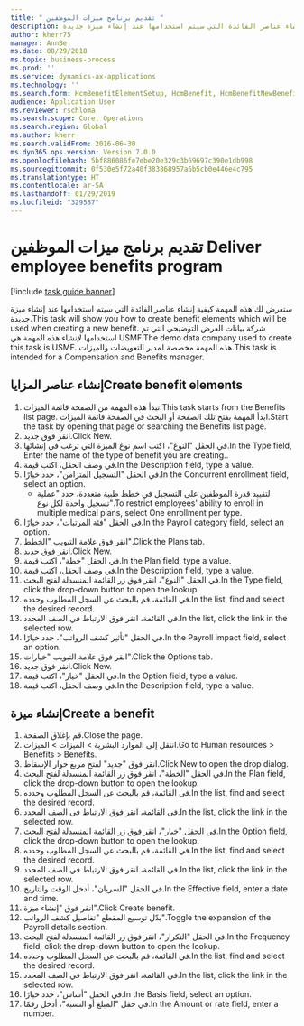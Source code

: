 ```yaml
---
title: " تقديم برنامج ميزات الموظفين "
description: ستعرض لك هذه المهمة كيفية إنشاء عناصر الفائدة التي سيتم استخدامها عند إنشاء ميزة جديدة.
author: kherr75
manager: AnnBe
ms.date: 08/29/2018
ms.topic: business-process
ms.prod: ''
ms.service: dynamics-ax-applications
ms.technology: ''
ms.search.form: HcmBenefitElementSetup, HcmBenefit, HcmBenefitNewBenefit, HcmBenefitPlanLookup
audience: Application User
ms.reviewer: rschloma
ms.search.scope: Core, Operations
ms.search.region: Global
ms.author: kherr
ms.search.validFrom: 2016-06-30
ms.dyn365.ops.version: Version 7.0.0
ms.openlocfilehash: 5bf886086fe7ebe20e329c3b69697c390e1db998
ms.sourcegitcommit: 0f530e5f72a40f383868957a6b5cb0e446e4c795
ms.translationtype: HT
ms.contentlocale: ar-SA
ms.lasthandoff: 01/29/2019
ms.locfileid: "329587"
---
```

# <a name="deliver-employee-benefits-program"></a><span data-ttu-id="1b812-103"> تقديم برنامج ميزات الموظفين </span><span class="sxs-lookup"><span data-stu-id="1b812-103">Deliver employee benefits program</span></span>

[!include [task guide banner](../../includes/task-guide-banner.md)]

<span data-ttu-id="1b812-104">ستعرض لك هذه المهمة كيفية إنشاء عناصر الفائدة التي سيتم استخدامها عند إنشاء ميزة جديدة.</span><span class="sxs-lookup"><span data-stu-id="1b812-104">This task will show you how to create benefit elements which will be used when creating a new benefit.</span></span> <span data-ttu-id="1b812-105">شركة بيانات العرض التوضيحي التي تم استخدامها لإنشاء هذه المهمة هي USMF.‬</span><span class="sxs-lookup"><span data-stu-id="1b812-105">The demo data company used to create this task is USMF.</span></span> <span data-ttu-id="1b812-106">هذه المهمة مخصصة لمدير التعويضات والميزات.</span><span class="sxs-lookup"><span data-stu-id="1b812-106">This task is intended for a Compensation and Benefits manager.</span></span>


## <a name="create-benefit-elements"></a><span data-ttu-id="1b812-107">إنشاء عناصر المزايا</span><span class="sxs-lookup"><span data-stu-id="1b812-107">Create benefit elements</span></span>
1. <span data-ttu-id="1b812-108">تبدأ هذه المهمة من الصفحة قائمة الميزات.</span><span class="sxs-lookup"><span data-stu-id="1b812-108">This task starts from the Benefits list page.</span></span> <span data-ttu-id="1b812-109">ابدأ المهمة بفتح تلك الصفحة أو البحث في الصفحة قائمة الميزات.</span><span class="sxs-lookup"><span data-stu-id="1b812-109">Start the task by opening that page or searching the Benefits list page.</span></span>
2. <span data-ttu-id="1b812-110">انقر فوق جديد.</span><span class="sxs-lookup"><span data-stu-id="1b812-110">Click New.</span></span>
3. <span data-ttu-id="1b812-111">في الحقل "النوع"، اكتب اسم نوع الميزة التي ترغب في إنشائها.</span><span class="sxs-lookup"><span data-stu-id="1b812-111">In the Type field, Enter the name of the type of benefit you are creating..</span></span>
4. <span data-ttu-id="1b812-112">في وصف الحقل، اكتب قيمة.</span><span class="sxs-lookup"><span data-stu-id="1b812-112">In the Description field, type a value.</span></span>
5. <span data-ttu-id="1b812-113">في الحقل "التسجيل المتزامن"، حدد خيارًا.</span><span class="sxs-lookup"><span data-stu-id="1b812-113">In the Concurrent enrollment field, select an option.</span></span>
    * <span data-ttu-id="1b812-114">لتقييد قدرة الموظفين على التسجيل في خطط طبية متعددة، حدد "عملية تسجيل واحدة لكل نوع‬".</span><span class="sxs-lookup"><span data-stu-id="1b812-114">To restrict employees' ability to enroll in multiple medical plans, select One enrollment per type.</span></span>  
6. <span data-ttu-id="1b812-115">في الحقل "فئة المرتبات‬"، حدد خيارًا.</span><span class="sxs-lookup"><span data-stu-id="1b812-115">In the Payroll category field, select an option.</span></span>
7. <span data-ttu-id="1b812-116">انقر فوق علامة التبويب "الخطط".</span><span class="sxs-lookup"><span data-stu-id="1b812-116">Click the Plans tab.</span></span>
8. <span data-ttu-id="1b812-117">انقر فوق جديد.</span><span class="sxs-lookup"><span data-stu-id="1b812-117">Click New.</span></span>
9. <span data-ttu-id="1b812-118">في الحقل "خطة"، اكتب قيمة.</span><span class="sxs-lookup"><span data-stu-id="1b812-118">In the Plan field, type a value.</span></span>
10. <span data-ttu-id="1b812-119">في وصف الحقل، اكتب قيمة.</span><span class="sxs-lookup"><span data-stu-id="1b812-119">In the Description field, type a value.</span></span>
11. <span data-ttu-id="1b812-120">في الحقل "النوع"، انقر فوق زر القائمة المنسدلة لفتح البحث.</span><span class="sxs-lookup"><span data-stu-id="1b812-120">In the Type field, click the drop-down button to open the lookup.</span></span>
12. <span data-ttu-id="1b812-121">في القائمة، قم بالبحث عن السجل المطلوب وحدده.</span><span class="sxs-lookup"><span data-stu-id="1b812-121">In the list, find and select the desired record.</span></span>
13. <span data-ttu-id="1b812-122">في القائمة، انقر فوق الارتباط في الصف المحدد.</span><span class="sxs-lookup"><span data-stu-id="1b812-122">In the list, click the link in the selected row.</span></span>
14. <span data-ttu-id="1b812-123">في الحقل "تأثير كشف الرواتب‬‬"، حدد خيارًا.</span><span class="sxs-lookup"><span data-stu-id="1b812-123">In the Payroll impact field, select an option.</span></span>
15. <span data-ttu-id="1b812-124">انقر فوق علامة التبويب "خيارات".</span><span class="sxs-lookup"><span data-stu-id="1b812-124">Click the Options tab.</span></span>
16. <span data-ttu-id="1b812-125">انقر فوق جديد.</span><span class="sxs-lookup"><span data-stu-id="1b812-125">Click New.</span></span>
17. <span data-ttu-id="1b812-126">في الحقل "خيار‬"، اكتب قيمة.</span><span class="sxs-lookup"><span data-stu-id="1b812-126">In the Option field, type a value.</span></span>
18. <span data-ttu-id="1b812-127">في وصف الحقل، اكتب قيمة.</span><span class="sxs-lookup"><span data-stu-id="1b812-127">In the Description field, type a value.</span></span>

## <a name="create-a-benefit"></a><span data-ttu-id="1b812-128">إنشاء ميزة</span><span class="sxs-lookup"><span data-stu-id="1b812-128">Create a benefit</span></span>
1. <span data-ttu-id="1b812-129">قم بإغلاق الصفحة.</span><span class="sxs-lookup"><span data-stu-id="1b812-129">Close the page.</span></span>
2. <span data-ttu-id="1b812-130">انتقل إلى الموارد البشرية > الميزات‬ > الميزات‬.</span><span class="sxs-lookup"><span data-stu-id="1b812-130">Go to Human resources > Benefits > Benefits.</span></span>
3. <span data-ttu-id="1b812-131">انقر فوق "جديد" لفتح مربع حوار الإسقاط‬.</span><span class="sxs-lookup"><span data-stu-id="1b812-131">Click New to open the drop dialog.</span></span>
4. <span data-ttu-id="1b812-132">في الحقل "الخطة"، انقر فوق زر القائمة المنسدلة لفتح البحث.</span><span class="sxs-lookup"><span data-stu-id="1b812-132">In the Plan field, click the drop-down button to open the lookup.</span></span>
5. <span data-ttu-id="1b812-133">في القائمة، قم بالبحث عن السجل المطلوب وحدده.</span><span class="sxs-lookup"><span data-stu-id="1b812-133">In the list, find and select the desired record.</span></span>
6. <span data-ttu-id="1b812-134">في القائمة، انقر فوق الارتباط في الصف المحدد.</span><span class="sxs-lookup"><span data-stu-id="1b812-134">In the list, click the link in the selected row.</span></span>
7. <span data-ttu-id="1b812-135">في الحقل "خيار"، انقر فوق زر القائمة المنسدلة لفتح البحث.</span><span class="sxs-lookup"><span data-stu-id="1b812-135">In the Option field, click the drop-down button to open the lookup.</span></span>
8. <span data-ttu-id="1b812-136">في القائمة، قم بالبحث عن السجل المطلوب وحدده.</span><span class="sxs-lookup"><span data-stu-id="1b812-136">In the list, find and select the desired record.</span></span>
9. <span data-ttu-id="1b812-137">في القائمة، انقر فوق الارتباط في الصف المحدد.</span><span class="sxs-lookup"><span data-stu-id="1b812-137">In the list, click the link in the selected row.</span></span>
10. <span data-ttu-id="1b812-138">في الحقل "السريان‬"، أدخل الوقت والتاريخ.</span><span class="sxs-lookup"><span data-stu-id="1b812-138">In the Effective field, enter a date and time.</span></span>
11. <span data-ttu-id="1b812-139">انقر فوق "إنشاء ميزة".</span><span class="sxs-lookup"><span data-stu-id="1b812-139">Click Create benefit.</span></span>
12. <span data-ttu-id="1b812-140">بدّل توسيع المقطع "تفاصيل كشف الرواتب‬".</span><span class="sxs-lookup"><span data-stu-id="1b812-140">Toggle the expansion of the Payroll details section.</span></span>
13. <span data-ttu-id="1b812-141">في الحقل "التكرار‬"، انقر فوق زر القائمة المنسدلة لفتح البحث.</span><span class="sxs-lookup"><span data-stu-id="1b812-141">In the Frequency field, click the drop-down button to open the lookup.</span></span>
14. <span data-ttu-id="1b812-142">في القائمة، قم بالبحث عن السجل المطلوب وحدده.</span><span class="sxs-lookup"><span data-stu-id="1b812-142">In the list, find and select the desired record.</span></span>
15. <span data-ttu-id="1b812-143">في القائمة، انقر فوق الارتباط في الصف المحدد.</span><span class="sxs-lookup"><span data-stu-id="1b812-143">In the list, click the link in the selected row.</span></span>
16. <span data-ttu-id="1b812-144">في الحقل "أساس‬"، حدد خيارًا.</span><span class="sxs-lookup"><span data-stu-id="1b812-144">In the Basis field, select an option.</span></span>
17. <span data-ttu-id="1b812-145">في حقل "المبلغ أو النسبة‬"، أدخل رقمًا.</span><span class="sxs-lookup"><span data-stu-id="1b812-145">In the Amount or rate field, enter a number.</span></span>

